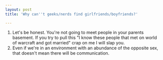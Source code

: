 ```yaml
---
layout: post
title: 'Why can''t geeks/nerds find girlfriends/boyfriends?'

---
```


1. Let's be honest. You're not going to meet people in your parents basement. If you try to pull this "I know these people that met on world of warcraft and got married" crap on me I will slap you.
2. Even if we're in an environment with an abundance of the opposite sex, that doesn't mean there will be communication. 
